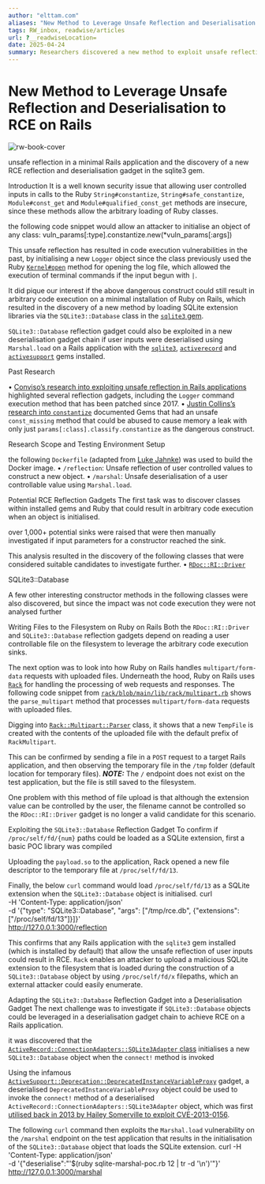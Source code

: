 ```yaml
---
author: "elttam.com"
aliases: "New Method to Leverage Unsafe Reflection and Deserialisation to RCE on Rails"
tags: RW_inbox, readwise/articles
url: ?__readwiseLocation=
date: 2025-04-24
summary: Researchers discovered a new method to exploit unsafe reflection and deserialization in Ruby on Rails, specifically using the sqlite3 gem. This vulnerability can lead to arbitrary code execution if user inputs are not properly controlled. The findings highlight the risks of using certain Ruby methods and the potential for new security issues in Rails applications.
---
```

# New Method to Leverage Unsafe Reflection and Deserialisation to RCE on Rails

![rw-book-cover](https://readwise-assets.s3.amazonaws.com/static/images/article0.00998d930354.png)


unsafe reflection in a minimal Rails application and the discovery of a new RCE reflection and deserialisation gadget in the sqlite3 gem. [](https://read.readwise.io/read/01jsf1c2p4qfdp89cyxf3jp58p)



Introduction
 It is a well known security issue that allowing user controlled inputs in calls to the Ruby `String#constantize`, `String#safe_constantize`, `Module#const_get` and `Module#qualified_const_get` methods are insecure, since these methods allow the arbitrary loading of Ruby classes. [](https://read.readwise.io/read/01jsf1cpvtw7n2whrnf66w82ph)



the following code snippet would allow an attacker to initialise an object of any class:
 vuln_params[:type].constantize.new(*vuln_params[:args]) [](https://read.readwise.io/read/01jsf1d45n5s9dxwy6q1vyzyvx)



This unsafe reflection has resulted in code execution vulnerabilities in the past, by initialising a new `Logger` object since the class previously used the Ruby [`Kernel#open`](https://ruby-doc.org/3.4.1/Kernel.html#method-i-open) method for opening the log file, which allowed the execution of terminal commands if the input begun with `|`. [](https://read.readwise.io/read/01jsf1fk7aw46ss4f12yq0hv5x)



It did pique our interest if the above dangerous construct could still result in arbitrary code execution on a minimal installation of Ruby on Rails, which resulted in the discovery of a new method by loading SQLite extension libraries via the `SQLite3::Database` class in the [`sqlite3` gem](https://rubygems.org/gems/sqlite3). [](https://read.readwise.io/read/01jsf1h68hqrx7d5myzx8fgekj)



`SQLite3::Database` reflection gadget could also be exploited in a new deserialisation gadget chain if user inputs were deserialised using `Marshal.load` on a Rails application with the [`sqlite3`](https://rubygems.org/gems/sqlite3), [`activerecord`](https://rubygems.org/gems/activerecord) and [`activesupport`](https://rubygems.org/gems/activesupport) gems installed. [](https://read.readwise.io/read/01jsf1j2cmr9rws3rb14vve339)



Past Research [](https://read.readwise.io/read/01jsf1mphp5v7gem4v53h1yvj1)



• [Conviso’s research into exploiting unsafe reflection in Rails applications](https://web.archive.org/web/20201030010411/https://blog.convisoappsec.com/en/exploiting-unsafe-reflection-in-rubyrails-applications/) highlighted several reflection gadgets, including the `Logger` command execution method that has been patched since 2017.
 • [Justin Collins’s research into `constantize`](https://blog.presidentbeef.com/blog/2020/09/14/another-reason-to-avoid-constantize-in-rails/) documented Gems that had an unsafe `const_missing` method that could be abused to cause memory a leak with only just `params[:class].classify.constantize` as the dangerous construct. [](https://read.readwise.io/read/01jsf1mwxhfeh2nnb5eyywcxjq)



Research Scope and Testing Environment Setup [](https://read.readwise.io/read/01jsf1pa5vk1wbpa41sfgffppb)



the following `Dockerfile` (adapted from [Luke Jahnke](https://nastystereo.com/security/rails-_json-juggling-attack.html)) was used to build the Docker image.
 • `/reflection`: Unsafe reflection of user controlled values to construct a new object.
 • `/marshal`: Unsafe deserialisation of a user controllable value using `Marshal.load`. [](https://read.readwise.io/read/01jsf1pkcwjyncnbpmqtxck145)



Potential RCE Reflection Gadgets
 The first task was to discover classes within installed gems and Ruby that could result in arbitrary code execution when an object is initialised. [](https://read.readwise.io/read/01jsf1qgy17f207g3eb82a81vm)



over 1,000+ potential sinks were raised that were then manually investigated if input parameters for a constructor reached the sink. [](https://read.readwise.io/read/01jsf1rn2p3sffqcg770qj1zcf)



This analysis resulted in the discovery of the following classes that were considered suitable candidates to investigate further.
 • [`RDoc::RI::Driver`](https://github.com/ruby/rdoc/blob/master/lib/rdoc/ri/driver.rb#L402-L436) [](https://read.readwise.io/read/01jskedcne94dcyc5kakxzd5rx)



SQLite3::Database [](https://read.readwise.io/read/01jskedm9rgz2r78hxajthmqm3)



A few other interesting constructor methods in the following classes were also discovered, but since the impact was not code execution they were not analysed further [](https://read.readwise.io/read/01jskedwnn7tjjh3c7zebyekk5)



Writing Files to the Filesystem on Ruby on Rails
 Both the `RDoc::RI::Driver` and `SQLite3::Database` reflection gadgets depend on reading a user controllable file on the filesystem to leverage the arbitrary code execution sinks. [](https://read.readwise.io/read/01jskeeefdsbx47pep1jjwb2fg)



The next option was to look into how Ruby on Rails handles `multipart/form-data` requests with uploaded files. Underneath the hood, Ruby on Rails uses [`Rack`](https://github.com/rack/rack) for handling the processing of web requests and responses. The following code snippet from [`rack/blob/main/lib/rack/multipart.rb`](https://github.com/rack/rack/blob/main/lib/rack/multipart.rb#L48-L66) shows the `parse_multipart` method that processes `multipart/form-data` requests with uploaded files. [](https://read.readwise.io/read/01jskegk2v77v1wfcenn893pgs)



Digging into [`Rack::Multipart::Parser`](https://github.com/rack/rack/blob/main/lib/rack/multipart/parser.rb) class, it shows that a new `TempFile` is created with the contents of the uploaded file with the default prefix of `RackMultipart`. [](https://read.readwise.io/read/01jskegwsw2868bdfchkd1pcz9)



This can be confirmed by sending a file in a `POST` request to a target Rails application, and then observing the temporary file in the `/tmp` folder (default location for temporary files).
 ***NOTE:*** The `/` endpoint does not exist on the test application, but the file is still saved to the filesystem. [](https://read.readwise.io/read/01jskeh34wknac0e6gwhc60ekw)



One problem with this method of file upload is that although the extension value can be controlled by the user, the filename cannot be controlled so the `RDoc::RI::Driver` gadget is no longer a valid candidate for this scenario. [](https://read.readwise.io/read/01jskehphyrjx0zxdn5f3ejaa3)



Exploiting the `SQLite3::Database` Reflection Gadget
 To confirm if `/proc/self/fd/{num}` paths could be loaded as a SQLite extension, first a basic POC library was compiled [](https://read.readwise.io/read/01jskejegjzz6x1fsep967684n)



Uploading the `payload.so` to the application, Rack opened a new file descriptor to the temporary file at `/proc/self/fd/13`. [](https://read.readwise.io/read/01jskejwq84gapkme8x3bbasrr)



Finally, the below `curl` command would load `/proc/self/fd/13` as a SQLite extension when the `SQLite3::Database` object is initialised.
 curl \
 -H 'Content-Type: application/json' \
 -d '{"type": "SQLite3::Database", "args": ["/tmp/rce.db", {"extensions": ["/proc/self/fd/13"]}]}' \
 http://127.0.0.1:3000/reflection [](https://read.readwise.io/read/01jskek5v4k4pj56s1w9fdw5bw)



This confirms that any Rails application with the `sqlite3` gem installed (which is installed by default) that allow the unsafe reflection of user inputs could result in RCE. `Rack` enables an attacker to upload a malicious SQLite extension to the filesystem that is loaded during the construction of a `SQLite3::Database` object by using `/proc/self/fd/x` filepaths, which an external attacker could easily enumerate. [](https://read.readwise.io/read/01jskema3dp579c1h57s2efmng)



Adapting the `SQLite3::Database` Reflection Gadget into a Deserialisation Gadget
 The next challenge was to investigate if `SQLite3::Database` objects could be leveraged in a deserialisation gadget chain to achieve RCE on a Rails application. [](https://read.readwise.io/read/01jskemph29vbj5hwkkzwyt866)



it was discovered that the [`ActiveRecord::ConnectionAdapters::SQLite3Adapter` class](https://github.com/rails/rails/blob/9f16995fb9556228ad88a3799b0e349ef6f6e0c7/activerecord/lib/active_record/connection_adapters/sqlite3_adapter.rb) initialises a new `SQLite3::Database` object when the `connect!` method is invoked [](https://read.readwise.io/read/01jskenay3x0qn3cvm1s5hk011)



Using the infamous [`ActiveSupport::Deprecation::DeprecatedInstanceVariableProxy`](https://github.com/rails/rails/blob/9f16995fb9556228ad88a3799b0e349ef6f6e0c7/activesupport/lib/active_support/deprecation/proxy_wrappers.rb#L97) gadget, a deserialised `DeprecatedInstanceVariableProxy` object could be used to invoke the `connect!` method of a deserialised `ActiveRecord::ConnectionAdapters::SQLite3Adapter` object, which was first [utilised back in 2013 by Hailey Somerville to exploit CVE-2013-0156](https://github.com/haileys/old-website/blob/master/posts/rails-3.2.10-remote-code-execution.md). [](https://read.readwise.io/read/01jskep4p0pbca3qepq10fqvt5)



The following `curl` command then exploits the `Marshal.load` vulnerability on the `/marshal` endpoint on the test application that results in the initialisation of the `SQLite3::Database` object that loads the SQLite extension.
 curl -H 'Content-Type: application/json' \
 -d '{"deserialise":"'$(ruby sqlite-marshal-poc.rb 12 | tr -d '\n')'"}' \
 http://127.0.0.1:3000/marshal [](https://read.readwise.io/read/01jskeq1kbcbyngxprptpsvz0s)

